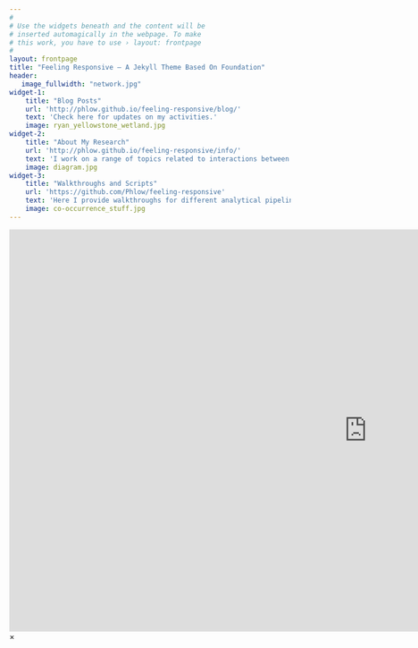 ```yaml
---
#
# Use the widgets beneath and the content will be
# inserted automagically in the webpage. To make
# this work, you have to use › layout: frontpage
#
layout: frontpage
title: "Feeling Responsive – A Jekyll Theme Based On Foundation"
header:
   image_fullwidth: "network.jpg"
widget-1:
    title: "Blog Posts"
    url: 'http://phlow.github.io/feeling-responsive/blog/'
    text: 'Check here for updates on my activities.'
    image: ryan_yellowstone_wetland.jpg
widget-2:
    title: "About My Research"
    url: 'http://phlow.github.io/feeling-responsive/info/'
    text: 'I work on a range of topics related to interactions between microbes and their environment.  Check here for a rundown of my projects and publications.'
    image: diagram.jpg
widget-3:
    title: "Walkthroughs and Scripts"
    url: 'https://github.com/Phlow/feeling-responsive'
    text: 'Here I provide walkthroughs for different analytical pipelines that I use in my research.'
    image: co-occurrence_stuff.jpg
---
```



<div id="videoModal" class="reveal-modal large" data-reveal="">
  <div class="flex-video widescreen vimeo" style="display: block;">
    <iframe width="1280" height="720" src="https://www.youtube.com/embed/3b5zCFSmVvU" frameborder="0" allowfullscreen></iframe>
  </div>
  <a class="close-reveal-modal">&#215;</a>
</div>